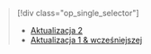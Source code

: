 > [!div class="op_single_selector"]
> * [Aktualizacja 2](../articles/storsimple/storsimple-clone-volume-u2.md)
> * [Aktualizacja 1 & wcześniejszej](../articles/storsimple/storsimple-clone-volume.md)
> 
> 

